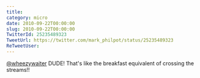 ```yaml
---
title: 
category: micro
date: 2010-09-22T00:00:00
slug: 2010-09-22T00:00:00
TwitterId: 25235489323
TweetUrl: https://twitter.com/mark_philpot/status/25235489323
ReTweetUser: 
---
```


[@wheezywaiter](https://twitter.com/wheezywaiter) DUDE! That's like the breakfast equivalent of crossing the streams!!